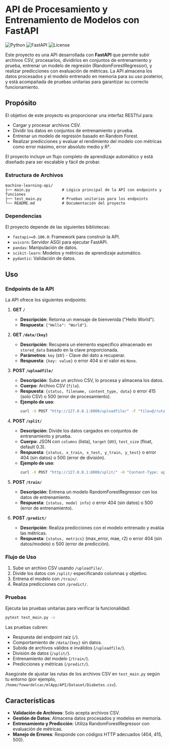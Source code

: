 # API de Procesamiento y Entrenamiento de Modelos con FastAPI

![Python](https://img.shields.io/badge/python-3.8%2B-blue.svg) ![FastAPI](https://img.shields.io/badge/FastAPI-0.100%2B-teal.svg) ![License](https://img.shields.io/badge/licencia-MIT-green.svg)

Este proyecto es una API desarrollada con **FastAPI** que permite subir archivos CSV, procesarlos, dividirlos en conjuntos de entrenamiento y prueba, entrenar un modelo de regresión (RandomForestRegressor), y realizar predicciones con evaluación de métricas. La API almacena los datos procesados y el modelo entrenado en memoria para su uso posterior, y está acompañada de pruebas unitarias para garantizar su correcto funcionamiento.

## Propósito

El objetivo de este proyecto es proporcionar una interfaz RESTful para:
- Cargar y procesar archivos CSV.
- Dividir los datos en conjuntos de entrenamiento y prueba.
- Entrenar un modelo de regresión basado en Random Forest.
- Realizar predicciones y evaluar el rendimiento del modelo con métricas como error máximo, error absoluto medio y R².

El proyecto incluye un flujo completo de aprendizaje automático y está diseñado para ser escalable y fácil de probar.


### Estructura de Archivos

```
machine-learning-api/
├── main.py              # Lógica principal de la API con endpoints y funciones
├── test_main.py         # Pruebas unitarias para los endpoints
└── README.md            # Documentación del proyecto
```


### Dependencias

El proyecto depende de las siguientes bibliotecas:
- `fastapi>=0.100.0`: Framework para construir la API.
- `uvicorn`: Servidor ASGI para ejecutar FastAPI.
- `pandas`: Manipulación de datos.
- `scikit-learn`: Modelos y métricas de aprendizaje automático.
- `pydantic`: Validación de datos.

## Uso

### Endpoints de la API

La API ofrece los siguientes endpoints:

1. **GET `/`**  
   - **Descripción**: Retorna un mensaje de bienvenida ("Hello World").
   - **Respuesta**: `{"Hello": "World"}`.

2. **GET `/data/{key}`**  
   - **Descripción**: Recupera un elemento específico almacenado en `stored_data` basado en la clave proporcionada.
   - **Parámetros**: `key` (str) - Clave del dato a recuperar.
   - **Respuesta**: `{key: value}` o error 404 si el valor es `None`.

3. **POST `/uploadfile/`**  
   - **Descripción**: Sube un archivo CSV, lo procesa y almacena los datos.
   - **Cuerpo**: Archivo CSV (`file`).
   - **Respuesta**: `{status, filename, content_type, data}` o error 415 (solo CSV) o 500 (error de procesamiento).
   - **Ejemplo de uso**:
     ```bash
     curl -X POST "http://127.0.0.1:8000/uploadfile/" -F "file=@/ruta/a/tu/archivo.csv"
     ```

4. **POST `/split/`**  
   - **Descripción**: Divide los datos cargados en conjuntos de entrenamiento y prueba.
   - **Cuerpo**: JSON con `columns` (lista), `target` (str), `test_size` (float, default 0.3).
   - **Respuesta**: `{status, x_train, x_test, y_train, y_test}` o error 404 (sin datos) o 500 (error de división).
   - **Ejemplo de uso**:
     ```bash
     curl -X POST "http://127.0.0.1:8000/split/" -H "Content-Type: application/json" -d '{"columns": ["age", "sex", "bmi"], "target": "Target", "test_size": 0.3}'
     ```

5. **POST `/train/`**  
   - **Descripción**: Entrena un modelo RandomForestRegressor con los datos de entrenamiento.
   - **Respuesta**: `{status, model info}` o error 404 (sin datos) o 500 (error de entrenamiento).

6. **POST `/predict/`**  
   - **Descripción**: Realiza predicciones con el modelo entrenado y evalúa las métricas.
   - **Respuesta**: `{status, metrics}` (max_error, mae, r2) o error 404 (sin datos/modelo) o 500 (error de predicción).

### Flujo de Uso

1. Sube un archivo CSV usando `/uploadfile/`.
2. Divide los datos con `/split/` especificando columnas y objetivo.
3. Entrena el modelo con `/train/`.
4. Realiza predicciones con `/predict/`.

### Pruebas

Ejecuta las pruebas unitarias para verificar la funcionalidad:
```bash
pytest test_main.py -v
```

Las pruebas cubren:
- Respuesta del endpoint raíz (`/`).
- Comportamiento de `/data/{key}` sin datos.
- Subida de archivos válidos e inválidos (`/uploadfile/`).
- División de datos (`/split/`).
- Entrenamiento del modelo (`/train/`).
- Predicciones y métricas (`/predict/`).

Asegúrate de ajustar las rutas de los archivos CSV en `test_main.py` según tu entorno (por ejemplo, `/home/fowardelcac/mlApp/API/Dataset/Diabetes.csv`).

## Características

- **Validación de Archivos**: Solo acepta archivos CSV.
- **Gestión de Datos**: Almacena datos procesados y modelos en memoria.
- **Entrenamiento y Predicción**: Utiliza RandomForestRegressor con evaluación de métricas.
- **Manejo de Errores**: Responde con códigos HTTP adecuados (404, 415, 500).

